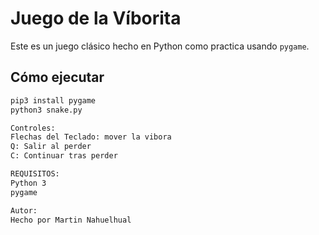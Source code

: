 # Juego de la Víborita

Este es un juego clásico hecho en Python como practica usando `pygame`.

## Cómo ejecutar

```bash
pip3 install pygame
python3 snake.py

Controles:
Flechas del Teclado: mover la vibora
Q: Salir al perder
C: Continuar tras perder

REQUISITOS:
Python 3
pygame

Autor:
Hecho por Martin Nahuelhual
